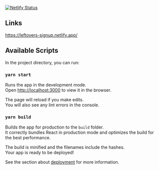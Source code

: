 [![Netlify Status](https://api.netlify.com/api/v1/badges/8adbce0e-14ad-4c1c-91b8-0b6849dba3e4/deploy-status)](https://app.netlify.com/sites/leftovers-signup/deploys)

## Links

https://leftovers-signup.netlify.app/

## Available Scripts

In the project directory, you can run:

### `yarn start`

Runs the app in the development mode.\
Open [http://localhost:3000](http://localhost:3000) to view it in the browser.

The page will reload if you make edits.\
You will also see any lint errors in the console.

### `yarn build`

Builds the app for production to the `build` folder.\
It correctly bundles React in production mode and optimizes the build for the best performance.

The build is minified and the filenames include the hashes.\
Your app is ready to be deployed!

See the section about [deployment](https://facebook.github.io/create-react-app/docs/deployment) for more information.
